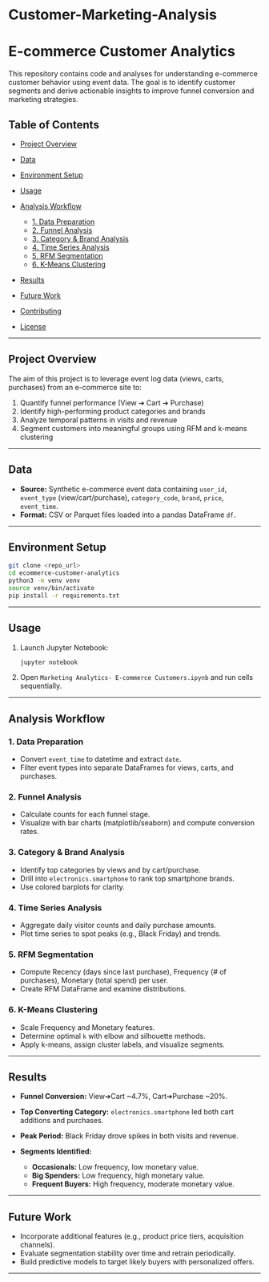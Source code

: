 # Customer-Marketing-Analysis

# E-commerce Customer Analytics

This repository contains code and analyses for understanding e-commerce customer behavior using event data. The goal is to identify customer segments and derive actionable insights to improve funnel conversion and marketing strategies.

## Table of Contents

* [Project Overview](#project-overview)
* [Data](#data)
* [Environment Setup](#environment-setup)
* [Usage](#usage)
* [Analysis Workflow](#analysis-workflow)

  * [1. Data Preparation](#1-data-preparation)
  * [2. Funnel Analysis](#2-funnel-analysis)
  * [3. Category & Brand Analysis](#3-category--brand-analysis)
  * [4. Time Series Analysis](#4-time-series-analysis)
  * [5. RFM Segmentation](#5-rfm-segmentation)
  * [6. K-Means Clustering](#6-k-means-clustering)
* [Results](#results)
* [Future Work](#future-work)
* [Contributing](#contributing)
* [License](#license)

---

## Project Overview

The aim of this project is to leverage event log data (views, carts, purchases) from an e-commerce site to:

1. Quantify funnel performance (View ➔ Cart ➔ Purchase)
2. Identify high-performing product categories and brands
3. Analyze temporal patterns in visits and revenue
4. Segment customers into meaningful groups using RFM and k-means clustering

---

## Data

* **Source:** Synthetic e-commerce event data containing `user_id`, `event_type` (view/cart/purchase), `category_code`, `brand`, `price`, `event_time`.
* **Format:** CSV or Parquet files loaded into a pandas DataFrame `df`.

---

## Environment Setup

```bash
git clone <repo_url>
cd ecommerce-customer-analytics
python3 -m venv venv
source venv/bin/activate
pip install -r requirements.txt
```

---

## Usage

1. Launch Jupyter Notebook:

   ```bash
   jupyter notebook
   ```
2. Open `Marketing Analytics- E-commerce Customers.ipynb` and run cells sequentially.

---

## Analysis Workflow

### 1. Data Preparation

* Convert `event_time` to datetime and extract `date`.
* Filter event types into separate DataFrames for views, carts, and purchases.

### 2. Funnel Analysis

* Calculate counts for each funnel stage.
* Visualize with bar charts (matplotlib/seaborn) and compute conversion rates.

### 3. Category & Brand Analysis

* Identify top categories by views and by cart/purchase.
* Drill into `electronics.smartphone` to rank top smartphone brands.
* Use colored barplots for clarity.

### 4. Time Series Analysis

* Aggregate daily visitor counts and daily purchase amounts.
* Plot time series to spot peaks (e.g., Black Friday) and trends.

### 5. RFM Segmentation

* Compute Recency (days since last purchase), Frequency (# of purchases), Monetary (total spend) per user.
* Create RFM DataFrame and examine distributions.

### 6. K-Means Clustering

* Scale Frequency and Monetary features.
* Determine optimal `k` with elbow and silhouette methods.
* Apply k-means, assign cluster labels, and visualize segments.

---

## Results

* **Funnel Conversion:** View➔Cart \~4.7%, Cart➔Purchase \~20%.
* **Top Converting Category:** `electronics.smartphone` led both cart additions and purchases.
* **Peak Period:** Black Friday drove spikes in both visits and revenue.
* **Segments Identified:**

  * **Occasionals:** Low frequency, low monetary value.
  * **Big Spenders:** Low frequency, high monetary value.
  * **Frequent Buyers:** High frequency, moderate monetary value.

---

## Future Work

* Incorporate additional features (e.g., product price tiers, acquisition channels).
* Evaluate segmentation stability over time and retrain periodically.
* Build predictive models to target likely buyers with personalized offers.

---




